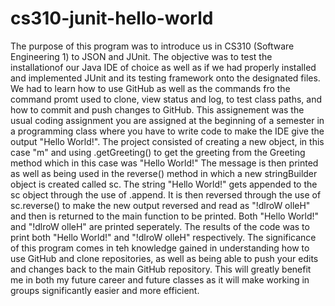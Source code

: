 # cs310-junit-hello-world

The purpose of this program was to introduce us in CS310 (Software Engineering 1) to JSON and JUnit. The objective was to test the installationof our Java IDE of choice as well as if we had properly installed and implemented JUnit and its testing framework onto the designated files. We had to learn how to use GitHub as well as the commands fro the command promt used to clone, view status and log, to test class paths, and how to commit and push changes to GitHub. This assignement was the usual coding assignment you are assigned at the beginning of a semester in a programming class where you have to write code to make the IDE give the output "Hello World!". The project consisted of creating a new object, in this case "m" and using .getGreeting() to get the greeting from the Greeting method which in this case was "Hello World!" The message is then printed as well as being used in the reverse() method in which a new stringBuilder object is created called sc. The string "Hello World!" gets appended to the sc object through the use of .append. It is then reversed through the use of sc.reverse() to make the new output reversed and read as "!dlroW olleH" and then is returned to the main function to be printed. Both "Hello World!" and "!dlroW olleH" are printed seperately.
The results of the code was to print both "Hello World!" and "!dlroW olleH" respectively. The significance of this program comes in teh knowledge gained in understanding how to use GitHub and clone  repositories, as well as being able to push your edits and changes back to the main GitHub repository.  This will greatly benefit me in both my future career and future classes as it will make working in groups significantly easier and more efficient.
